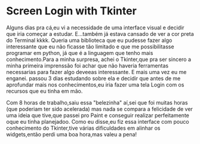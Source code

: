 # Screen Login with Tkinter

<p>
Alguns dias pra cá,eu vi a necessidade de uma interface visual e decidir que iria começar a estudar. E...também já estava cansado de ver a cor preta do Terminal kkkk.
Queria uma biblioteca que eu pudesse fazer algo interessante que eu não ficasse tão limitado e que me possibilitasse  programar em python, já que é a linguagem que tenho mais conhecimento.Para a minha surpresa, achei o Tkinter,que  pra ser sincero a minha primeira imprenssão foi achar  que não haveria  ferramentas necessarias para fazer algo deveeas interessante. E mais uma vez eu me enganei.
passou 3 dias estudando sobre ela e decidir que antes de me aprofundar mais nos conhecimentos,eu iria fazer uma tela Login com os recursos que eu tinha em mão.

Com 8 horas de trabalho,saiu essa "belezinha" aí,sei que foi muitas horas (que poderiam ter sido acelerada) mas nada se compara a felicidade de ver uma ideia que tive,que passei pro Paint e conseguir realizar perfeitamente oque eu tinha planejadoo.
Como eu disse,eu fiz essa interface com pouco conhecimento do Tkinter,tive várias dificuldades em alinhar os widgets,então perdi uma boa hora,mas valeu a pena!
</p>
